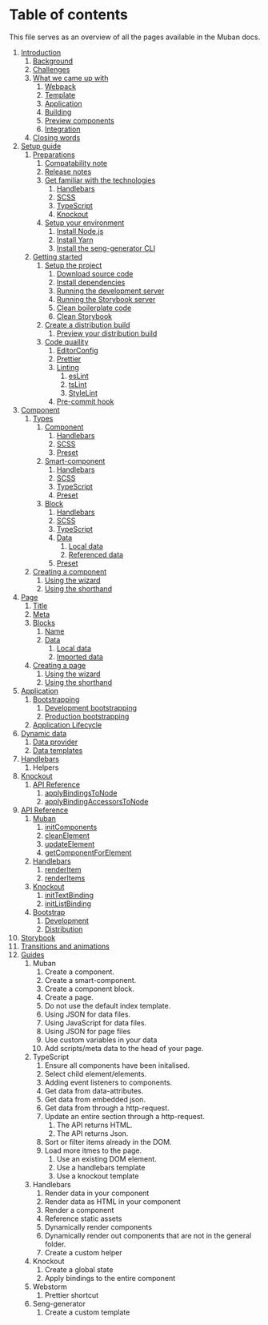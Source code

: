 # Table of contents
This file serves as an overview of all the pages available in the Muban docs.

1. [Introduction](./01-introduction.md)
   1. [Background](./01-introduction.md#Background)
   2. [Challenges](./01-introduction.md#Challenges)
   3. [What we came up with](./01-introduction.md#What-we-came-up-with)
      1. [Webpack](./01-introduction.md#Webpack)
      2. [Template](./01-introduction.md#Template)
      3. [Application](./01-introduction.md#Application)
      4. [Building](./01-introduction.md#Building)
      5. [Preview components](./01-introduction.md#Preview-components)
      6. [Integration](./01-introduction.md#Integration)
   4. [Closing words](./01-introduction.md#Closing-words)
2. [Setup guide](./02-setup-guide.md)
   1. [Preparations](./02-setup-guide.md#Preparations)
      1. [Compatability note](./02-setup-guide.md#Compatability-note)
      2. [Release notes](./02-setup-guide.md#Release-notes)
      3. [Get familiar with the technologies](./02-setup-guide.md#Get-familiar-with-the-core-technologies)
         1. [Handlebars](./02-setup-guide.md#Handlebars)
         2. [SCSS](./02-setup-guide.md#SCSS)
         3. [TypeScript](./02-setup-guide.md#TypeScript)
         4. [Knockout](./02-setup-guide.md#Knockout)
      4. [Setup your environment](./02-setup-guide.md#Setup-your-environment)
         1. [Install Node.js](./02-setup-guide.md#Install-Nodejs) 
         2. [Install Yarn](./02-setup-guide.md#Install-Yarn)
         3. [Install the seng-generator CLI](./02-setup-guide.md#Install-the-seng-generator-CLI)
   2. [Getting started](./02-setup-guide.md#Getting-started)
      1. [Setup the project](./02-setup-guide.md#Setup-the-project)
         1. [Download source code](./02-setup-guide.md#Download-source-code)
         2. [Install dependencies](./02-setup-guide.md#Install-depenedencies)
         3. [Running the development server](./02-setup-guide.md#Running-the-development-server)
         4. [Running the Storybook server](./02-setup-guide.md#Running-the-Storybook-server)
         5. [Clean boilerplate code](./02-setup-guide.md#Clean-boilerplate-code)
         6. [Clean Storybook](./02-setup-guide.md#Clean-Storybook)
      2. [Create a distribution build](./02-setup-guide.md#Create-a-distribution-build)
         1. [Preview your distribution build](./02-setup-guide.md#Preview-your-distribution-build)
      3. [Code quaility](./02-setup-guide.md#Code-quality)
         1. [EditorConfig](./02-setup-guide.md#EditorConfig)
         2. [Prettier](./02-setup-guide.md#Prettier)
         3. [Linting](./02-setup-guide.md#Linting)
            1. [esLint](./02-setup-guide.md#esLint)
            2. [tsLint](./02-setup-guide.md#tsLint)
            3. [StyleLint](./02-setup-guide.md#StyleLint)
         4. [Pre-commit hook](./02-setup-guide.md#Pre-commit-hook)
3. [Component](./03-component.md)
   1. [Types](./03-component.md#Types)
      1. [Component](./03-component.md#Component)
         1. [Handlebars](./03-component.md#Handlebars-Component)
         2. [SCSS](./03-component.md#SCSS-Component)
         3. [Preset](./03-component.md#Preset-Component)
      2. [Smart-component](./03-component.md#Smart-component)
         1. [Handlebars](./03-component.md#Smart-component-Smart-component)
         2. [SCSS](./03-component.md#SCSS-Smart-component)
         3. [TypeScript](./03-component.md#TypeScript-Smart-component)
         4. [Preset](./03-component.md#Preset-Smart-component)
      3. [Block](./03-component.md#Block)
         1. [Handlebars](./03-component.md#Handlebars-Block)
         2. [SCSS](./03-component.md#SCSS-[Block])
         3. [TypeScript](./03-component.md#TypeScript-Block)
         4. [Data](./03-component.md#Data-[Block])
            1. [Local data](./03-component.md#Local-data-Block)
            2. [Referenced data](./03-component.md#Imported-data-Block)
         5. [Preset](./03-component.md#Preset-Block)
   4. [Creating a component](./03-component.md#Creating-a-component)
      1. [Using the wizard](./03-component.md#Using-the-wizard)
      2. [Using the shorthand](./03-component.md#Using-the-shorthand)
4. [Page](./04-page.md)
   1. [Title](./04-page.md#Title)
   2. [Meta](./04-page.md#Meta)
   3. [Blocks](./04-page.md#Blocks)
      1. [Name](./04-page.md#Name)
      2. [Data](./04-page.md#Data)
         1. [Local data](./04-page.md#Local-data)
         2. [Imported data](./04-page.md#Imported-data)
   4. [Creating a page](./04-page.md#Creating-a-page)
      1. [Using the wizard](./04-page.md#Using-the-wizard)
      2. [Using the shorthand](./04-page.md#Using-the-shorthand)
5. [Application](./05-application.md)
	1. [Bootstrapping](./05-application.md#Bootstrapping)
		1. [Development bootstrapping](./05-application.md#Development-bootstrapping)
		2. [Production bootstrapping](./05-application.md#Production-bootstrapping)
   2. [Application Lifecycle](./05-application.md#Application-Lifecycle)
6. [Dynamic data](./06-dynamic-data.md)
   1. [Data provider](./06-dynamic-data.md#Data-provider)
   2. [Data templates](./06-dynamic-data.md#Data-templates)
7. [Handlebars](./07-handlebars.md)
   1. Helpers
8. [Knockout](./08-knockout.md)
   1. [API Reference](./08-knockout.md#API-reference)
      1. [applyBindingsToNode](./08-knockout.md#applyBindingsToNode)
      2. [applyBindingAccessorsToNode](./08-knockout.md#applyBindingAccessorsToNode)
9. [API Reference](./09-api-reference.md)
   1. [Muban](./09-api-reference.md#Muban)
      1. [initComponents](./09-api-reference.md#initComponents)
      2. [cleanElement](./09-api-reference.md#cleanElement)
      3. [updateElement](./09-api-reference.md#updateElement)
      4. [getComponentForElement](./09-api-reference.md#getComponentForElement)
   2. [Handlebars](./09-api-reference.md#Handlebars)
      1. [renderItem](./09-api-reference.md#renderItem)
      2. [renderItems](./09-api-reference.md#renderItems)
   3. [Knockout](./09-api-reference.md#Knockout)
      1. [initTextBinding](./09-api-reference.md#initTextBinding)
      2. [initListBinding](./09-api-reference.md#initListBinding)
   4. [Bootstrap](./09-api-reference.md#Bootstrap)
      1. [Development](./09-api-reference.md#Development)
      2. [Distribution](./09-api-reference.md#Distribution)
10. [Storybook](./10-storybook.md)
11. [Transitions and animations](./11-transitions-and-animations.md)
12. [Guides](./12-guides.md)
    1. Muban
       1. Create a component.
       2. Create a smart-component.
       3. Create a component block.
       4. Create a page.
       5. Do not use the default index template.
       6. Using JSON for data files.
       7. Using JavaScript for data files.
       8. Using JSON for page files
       9. Use custom variables in your data
       10. Add scripts/meta data to the head of your page.
    2. TypeScript
       1. Ensure all components have been initalised.
       2. Select child element/elements.
       3. Adding event listeners to components.
       4. Get data from data-attributes.
       5. Get data from embedded json.
       6. Get data from through a http-request.
       7. Update an entire section through a http-request.
           1. The API returns HTML.
           2. The API returns Json. 
       8. Sort or filter items already in the DOM.
       9. Load more itmes to the page.
           1. Use an existing DOM element.
           2. Use a handlebars template
           3. Use a knockout template
    3. Handlebars
       1. Render data in your component
       2. Render data as HTML in your component
       3. Render a component
       4. Reference static assets
       5. Dynamically render components
       6. Dynamically render out components that are not in the general folder.
       7. Create a custom helper
    4. Knockout 
       1. Create a global state
       2. Apply bindings to the entire component
    5. Webstorm
       1. Prettier shortcut       
    6. Seng-generator
       1. Create a custom template